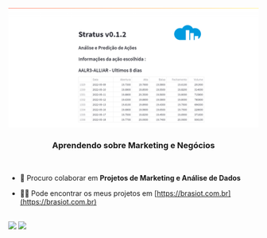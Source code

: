 [![Bruno Maeda](https://raw.githubusercontent.com/bmmaeda/Cirrus/main/stratus_0.1.2.png)](https://dastratus.com.br/)
<h3 align="center">Aprendendo sobre Marketing e Negócios</h3>

<br/>

- 👯 Procuro colaborar em **Projetos de Marketing e Análise de Dados**

- 👨‍💻 Pode encontrar os meus projetos em [https://brasiot.com.br](https://brasiot.com.br)


</br>
<a href="https://www.linkedin.com/in/bruno-maeda/" target="_blank"><img src="https://img.shields.io/badge/-LinkedIn-%230077B5?style=for-the-badge&logo=linkedin&logoColor=white" target="_blank"></a>
<a href="https://brasiot.com.br" target="_blank"><img src="https://img.shields.io/badge/website-000000?style=for-the-badge&logo=About.me&logoColor=white" target="_blank"></a> 
